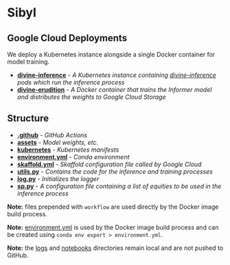 # Sibyl

## Google Cloud Deployments

We deploy a Kubernetes instance alongside a single Docker container for model training.

- **[divine-inference](https://hub.docker.com/repository/docker/collindrake/divine-inference/general)** - 
*A Kubernetes instance containing [divine-inference](https://hub.docker.com/repository/docker/collindrake/divine-inference/general)
pods which run the inference process*
- **[divine-erudition]()** -
*A Docker container that trains the Informer model and distributes the weights to Google Cloud Storage*

## Structure

- **[.github](.github)** - *GitHub Actions*
- **[assets](assets)** - *Model weights, etc.*
- **[kubernetes](kubernetes)** - *Kubernetes manifests*
- **[environment.yml](environment.yml)** - *Conda environment*
- **[skaffold.yml](skaffold.yml)** - *Skaffold configuration file called by Google Cloud*
- **[utils.py](utils.py)** - *Contains the code for the inference and training processes*
- **[log.py](log.py)** - *Initializes the logger*
- **[sp.py](tickers.py)** - *A configuration file containing a list of equities to be used in the inference process*

**Note:** files prepended with `workflow` are used directly by the Docker image build process.

**Note:** [environment.yml](environment.yml) is used by the Docker image build process
and can be created using `conda env export > environment.yml`.

**Note:** the [logs](logs) and [notebooks](notebooks) directories remain local and are not pushed to GitHub.
